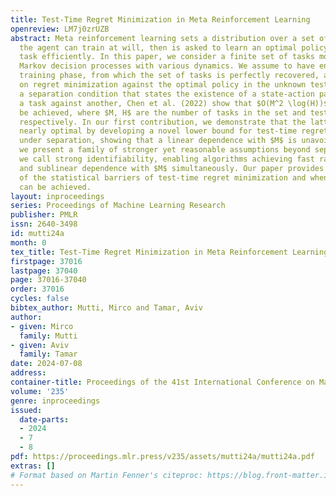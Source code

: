 ```yaml
---
title: Test-Time Regret Minimization in Meta Reinforcement Learning
openreview: LM7j0zrUZB
abstract: Meta reinforcement learning sets a distribution over a set of tasks on which
  the agent can train at will, then is asked to learn an optimal policy for any test
  task efficiently. In this paper, we consider a finite set of tasks modeled through
  Markov decision processes with various dynamics. We assume to have endured a long
  training phase, from which the set of tasks is perfectly recovered, and we focus
  on regret minimization against the optimal policy in the unknown test task. Under
  a separation condition that states the existence of a state-action pair revealing
  a task against another, Chen et al. (2022) show that $O(M^2 \log(H))$ regret can
  be achieved, where $M, H$ are the number of tasks in the set and test episodes,
  respectively. In our first contribution, we demonstrate that the latter rate is
  nearly optimal by developing a novel lower bound for test-time regret minimization
  under separation, showing that a linear dependence with $M$ is unavoidable. Then,
  we present a family of stronger yet reasonable assumptions beyond separation, which
  we call strong identifiability, enabling algorithms achieving fast rates $\log (H)$
  and sublinear dependence with $M$ simultaneously. Our paper provides a new understanding
  of the statistical barriers of test-time regret minimization and when fast rates
  can be achieved.
layout: inproceedings
series: Proceedings of Machine Learning Research
publisher: PMLR
issn: 2640-3498
id: mutti24a
month: 0
tex_title: Test-Time Regret Minimization in Meta Reinforcement Learning
firstpage: 37016
lastpage: 37040
page: 37016-37040
order: 37016
cycles: false
bibtex_author: Mutti, Mirco and Tamar, Aviv
author:
- given: Mirco
  family: Mutti
- given: Aviv
  family: Tamar
date: 2024-07-08
address:
container-title: Proceedings of the 41st International Conference on Machine Learning
volume: '235'
genre: inproceedings
issued:
  date-parts:
  - 2024
  - 7
  - 8
pdf: https://proceedings.mlr.press/v235/assets/mutti24a/mutti24a.pdf
extras: []
# Format based on Martin Fenner's citeproc: https://blog.front-matter.io/posts/citeproc-yaml-for-bibliographies/
---
```

